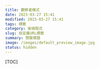 ```yaml
---
title: 觀察者模式
date: 2023-03-27 15:41
modified: 2023-03-27 15:41
tags: 標籤
category: 後端程式
slug: 自定義URL標籤
summary: 預覽標題
image: /images/default_preview_image.jpg
status: hidden
---
```


[TOC]